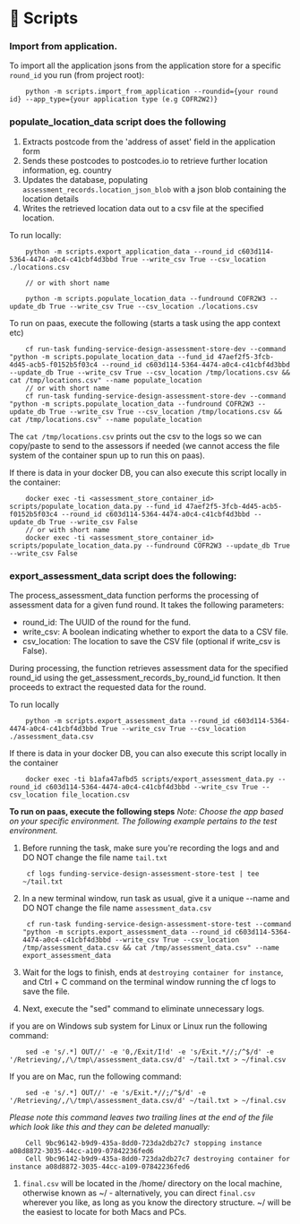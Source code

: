 # 📜 Scripts

### Import from application.

To import all the application jsons from the application store for a specific `round_id` you run (from project root):

        python -m scripts.import_from_application --roundid={your round id} --app_type={your application type (e.g COFR2W2)}


### populate_location_data script does the following

1. Extracts postcode from the 'address of asset' field in the application form
1. Sends these postcodes to postcodes.io to retrieve further location information, eg. country
1. Updates the database, populating `assessment_records.location_json_blob` with a json blob containing the location details
1. Writes the retrieved location data out to a csv file at the specified location.

To run locally:

        python -m scripts.export_application_data --round_id c603d114-5364-4474-a0c4-c41cbf4d3bbd True --write_csv True --csv_location ./locations.csv

        // or with short name

        python -m scripts.populate_location_data --fundround COFR2W3 --update_db True --write_csv True --csv_location ./locations.csv


To run on paas, execute the following (starts a task using the app context etc)

        cf run-task funding-service-design-assessment-store-dev --command "python -m scripts.populate_location_data --fund_id 47aef2f5-3fcb-4d45-acb5-f0152b5f03c4 --round_id c603d114-5364-4474-a0c4-c41cbf4d3bbd --update_db True --write_csv True --csv_location /tmp/locations.csv && cat /tmp/locations.csv" --name populate_location
        // or with short name
        cf run-task funding-service-design-assessment-store-dev --command "python -m scripts.populate_location_data --fundround COFR2W3 --update_db True --write_csv True --csv_location /tmp/locations.csv && cat /tmp/locations.csv" --name populate_location

The `cat /tmp/locations.csv` prints out the csv to the logs so we can copy/paste to send to the assessors if needed (we cannot access the file system of the container spun up to run this on paas).

If there is data in your docker DB, you can also execute this script locally in the container:

        docker exec -ti <assessment_store_container_id> scripts/populate_location_data.py --fund_id 47aef2f5-3fcb-4d45-acb5-f0152b5f03c4 --round_id c603d114-5364-4474-a0c4-c41cbf4d3bbd --update_db True --write_csv False
        // or with short name
        docker exec -ti <assessment_store_container_id> scripts/populate_location_data.py --fundround COFR2W3 --update_db True --write_csv False


### export_assessment_data script does the following:

The process_assessment_data function performs the processing of assessment data for a given fund round. It takes the following parameters:

- round_id: The UUID of the round for the fund.
- write_csv: A boolean indicating whether to export the data to a CSV file.
- csv_location: The location to save the CSV file (optional if write_csv is False).

During processing, the function retrieves assessment data for the specified round_id using the get_assessment_records_by_round_id function. It then proceeds to extract the requested data for the round.

To run locally

        python -m scripts.export_assessment_data --round_id c603d114-5364-4474-a0c4-c41cbf4d3bbd True --write_csv True --csv_location ./assessment_data.csv

If there is data in your docker DB, you can also execute this script locally in the container

        docker exec -ti b1afa47afbd5 scripts/export_assessment_data.py --round_id c603d114-5364-4474-a0c4-c41cbf4d3bbd --write_csv True --csv_location file_location.csv

**To run on paas, execute the following steps**
*Note: Choose the app based on your specific environment. The following example pertains to the test environment.*

1. Before running the task, make sure you're recording the logs and and DO NOT change the file name `tail.txt`

        cf logs funding-service-design-assessment-store-test | tee ~/tail.txt

1. In a new terminal window, run task as usual, give it a unique --name and DO NOT change the file name `assessment_data.csv`

        cf run-task funding-service-design-assessment-store-test --command "python -m scripts.export_assessment_data --round_id c603d114-5364-4474-a0c4-c41cbf4d3bbd --write_csv True --csv_location /tmp/assessment_data.csv && cat /tmp/assessment_data.csv" --name export_assessment_data

1. Wait for the logs to finish, ends at `destroying container for instance`, and Ctrl + C command on the terminal window running the cf logs to save the file.
1. Next, execute the "sed" command to eliminate unnecessary logs.

if you are on Windows sub system for Linux or Linux run the following command:

        sed -e 's/.*] OUT//' -e '0,/Exit/I!d' -e 's/Exit.*//;/^$/d' -e '/Retrieving/,/\/tmp\/assessment_data.csv/d' ~/tail.txt > ~/final.csv

If you are on Mac, run the following command:


        sed -e 's/.*] OUT//' -e 's/Exit.*//;/^$/d' -e '/Retrieving/,/\/tmp\/assessment_data.csv/d' ~/tail.txt > ~/final.csv

*Please note this command leaves two trailing lines at the end of the file which look like this and they can be deleted manually:*

        Cell 9bc96142-b9d9-435a-8dd0-723da2db27c7 stopping instance a08d8872-3035-44cc-a109-07842236fed6
        Cell 9bc96142-b9d9-435a-8dd0-723da2db27c7 destroying container for instance a08d8872-3035-44cc-a109-07842236fed6


1. `final.csv` will be located in the /home/<name of user> directory on the local machine, otherwise known as ~/  - alternatively, you can direct `final.csv` wherever you like, as long as you know the directory structure. ~/ will be the easiest to locate for both Macs and PCs.
